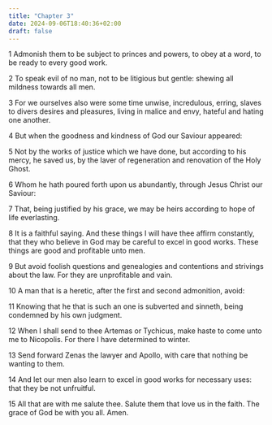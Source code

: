 ```yaml
---
title: "Chapter 3"
date: 2024-09-06T18:40:36+02:00
draft: false
---
```




1 Admonish them to be subject to princes and powers, to obey at a word, to be ready to every good work.

2 To speak evil of no man, not to be litigious but gentle: shewing all mildness towards all men.

3 For we ourselves also were some time unwise, incredulous, erring, slaves to divers desires and pleasures, living in malice and envy, hateful and hating one another.

4 But when the goodness and kindness of God our Saviour appeared:

5 Not by the works of justice which we have done, but according to his mercy, he saved us, by the laver of regeneration and renovation of the Holy Ghost.

6 Whom he hath poured forth upon us abundantly, through Jesus Christ our Saviour:

7 That, being justified by his grace, we may be heirs according to hope of life everlasting.

8 It is a faithful saying. And these things I will have thee affirm constantly, that they who believe in God may be careful to excel in good works. These things are good and profitable unto men.

9 But avoid foolish questions and genealogies and contentions and strivings about the law. For they are unprofitable and vain.

10 A man that is a heretic, after the first and second admonition, avoid:

11 Knowing that he that is such an one is subverted and sinneth, being condemned by his own judgment.

12 When I shall send to thee Artemas or Tychicus, make haste to come unto me to Nicopolis. For there I have determined to winter.

13 Send forward Zenas the lawyer and Apollo, with care that nothing be wanting to them.

14 And let our men also learn to excel in good works for necessary uses: that they be not unfruitful.

15 All that are with me salute thee. Salute them that love us in the faith. The grace of God be with you all. Amen.

